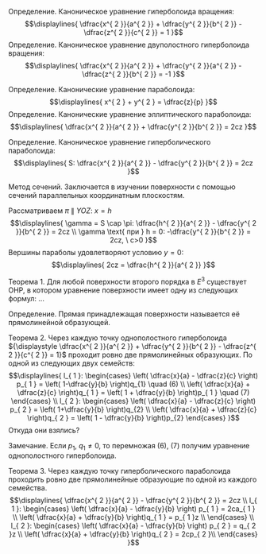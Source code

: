 Определение. Каноническое уравнение гиперболоида вращения:
$$\displaylines{
\dfrac{x^{ 2 }}{a^{ 2 }} + \dfrac{y^{ 2 }}{b^{ 2 }} - \dfrac{z^{ 2 }}{c^{ 2 }} = 1
}$$
Определение. Каноническое уравнение двуполостного гиперболоида вращения:
$$\displaylines{
\dfrac{x^{ 2 }}{a^{ 2 }} + \dfrac{y^{ 2 }}{a^{ 2 }} - \dfrac{z^{ 2 }}{b^{ 2 }} = -1
}$$

Определение. Канонические уравнение параболоида:
$$\displaylines{
x^{ 2 } + y^{ 2 } = \dfrac{z}{p}
}$$
Определение. Канонические уравнение эллиптического параболоида:
$$\displaylines{
\dfrac{x^{ 2 }}{a^{ 2 }} + \dfrac{y^{ 2 }}{b^{ 2 }} = 2cz
}$$

Определение. Каноническое уравнение гиперболического параболоида:
$$\displaylines{
S: \dfrac{x^{ 2 }}{a^{ 2 }} - \dfrac{y^{ 2 }}{b^{ 2 }} = 2cz
}$$

Метод сечений. Заключается в изучении поверхности с помощью сечений параллельных координатным плоскостям.

Рассматриваем ${\displaystyle \pi \ \parallel \ YOZ}$: ${\displaystyle x = h}$
$$\displaylines{
\gamma = S \cap  \pi: \dfrac{h^{ 2 }}{a^{ 2 }} - \dfrac{y^{ 2 }}{b^{ 2 }} = 2cz \\
\gamma \text{ при } h = 0: -\dfrac{y^{ 2 }}{b^{ 2 }} = 2cz, \   c>0
}$$
Вершины параболы удовлетворяют условию ${\displaystyle y = 0}$:
$$\displaylines{
2cz = \dfrac{h^{ 2 }}{a^{ 2 }}
}$$

Теорема 1. Для любой поверхности второго порядка в ${\displaystyle E^{ 3 }}$ существует ОНР, в котором уравнение поверхности имеет одну из следующих формул:
...

Определение. Прямая принадлежащая поверхности называется её прямолинейной образующей.

Теорема 2.
Через каждую точку однополостного гиперболоида ${\displaystyle \dfrac{x^{ 2 }}{a^{ 2 }} + \dfrac{y^{ 2 }}{b^{ 2 }} - \dfrac{z^{ 2 }}{c^{ 2 }} = 1}$ проходит ровно две прямолинейных образующих. По одной из следующих двух семейств:
$$\displaylines{
l_{ 1 }: \begin{cases}
\left( \dfrac{x}{a} - \dfrac{z}{c} \right) p_{ 1 } = \left( 1-\dfrac{y}{b} \right)q_{1} \quad (6) \\
\left( \dfrac{x}{a} + \dfrac{z}{c} \right)q_{ 1 } = \left( 1 + \dfrac{y}{b} \right)p_{ 1 } \quad (7)
\end{cases} \\
l_{ 2 }: \begin{cases}
\left( \dfrac{x}{a} - \dfrac{z}{c} \right) p_{ 2 } = \left( 1+\dfrac{y}{b} \right)q_{2}  \\
\left( \dfrac{x}{a} + \dfrac{z}{c} \right)q_{ 2 } = \left( 1 - \dfrac{y}{b} \right)p_{2}
\end{cases}
}$$
Откуда они взялись?

Замечание. Если ${\displaystyle p_{ 1 }, \ q_{ 1 } \neq0}$, то перемножая ${\displaystyle (6), \ (7)}$ получим уравнение однополостного гиперболоида.

Теорема 3. Через каждую точку гиперболического параболоида проходить ровно две прямолинейные образующие по одной из каждого семейства.
$$\displaylines{
\dfrac{x^{ 2 }}{a^{ 2 }} - \dfrac{y^{ 2 }}{b^{ 2 }} = 2cz \\
l_{ 1 }: \begin{cases}
\left( \dfrac{x}{a} - \dfrac{y}{b} \right) p_{ 1 } = 2ca_{ 1 } \\
\left( \dfrac{x}{a} + \dfrac{y}{b} \right)q_{ 1 } = p_{ 1 }z \\ 
\end{cases} \\
l_{ 2 }: \begin{cases}
\left( \dfrac{x}{a} - \dfrac{y}{b} \right) p_{ 2 } = q_{ 2 }z \\
\left( \dfrac{x}{a} + \dfrac{y}{b} \right)q_{ 2 } = 2cp_{ 2 }\\ 
\end{cases}
}$$
